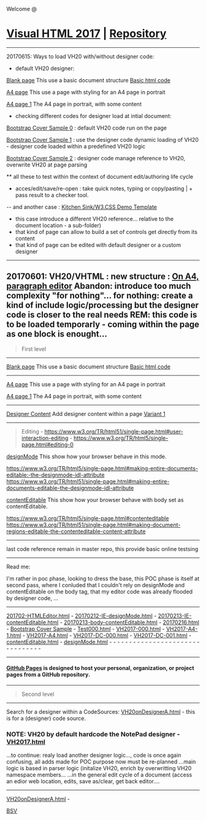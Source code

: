 Welcome @
# [Visual HTML 2017](https://visual-html.github.io/V-HTML/) | [Repository](https://github.com/Visual-HTML/V-HTML)
-----------------------------------------------------------------------------------
20170615: Ways to load VH20 with/without designer code:

- default VH20 designer: 

[Blank page](VH2017.html)
             This use a basic document structure
             [Basic html code](VH2017-000.html)
             
[A4 page](VH2017-A4.html)
             This use a page with styling for an A4 page in portrait
             
[A4 page 1](VH2017-A4-1.html)
             The A4 page in portrait, with some content
             
             
- checking different codes for designer load at intial document:

 [Bootstrap Cover Sample 0](Bootstrap000.html) : default VH20 code run on the page
 
 [Bootstrap Cover Sample 1](Bootstrap001.html) : use the designer code dynamic loading of VH20 - designer code loaded within a predefined VH20 logic
 
 [Bootstrap Cover Sample 2](Bootstrap002.html) : designer code manage reference to VH20, overwrite VH20 at page parsing

** all these to test within the context of document edit/authoring life cycle

* acces/edit/save/re-open : take quick notes, typing or copy/pasting | + pass result to a checker tool.

-- and another case :  [Kitchen Sink/W3.CSS Demo Template](20170611/KSW3CSSDT.html)
 + this case introduce a different VH20 reference... relative to the document location - a sub-folder)
 + that kind of page can allow to build a set of controls get directly from its content
 + that kind of page can be edited with default designer or a custom designer


-----------------------------------------------------------------------------------
20170601: VH20/VHTML : new structure : [On A4, paragraph editor](A4-VHTML1.html)
Abandon: introduce too much complexity "for nothing"...
for nothing: create a kind of include logic/processing but the designer code is closer to the real needs
REM: this code is to be loaded temporarly - coming within the page as one block is enought...
-----------------------------------------------

 > First level

-----------------------------------------------

[Blank page](VH2017.html)
             This use a basic document structure
             [Basic html code](VH2017-000.html)
             
-----------------------------------------------

[A4 page](VH2017-A4.html)
             This use a page with styling for an A4 page in portrait
             
[A4 page 1](VH2017-A4-1.html)
             The A4 page in portrait, with some content

-----------------------------------------------

[Designer Content](VH2017-DC-000.html)
             Add designer content within a page
             [Variant 1](VH2017-DC-001.html)

-----------------------------------------------

> Editing - https://www.w3.org/TR/html51/single-page.html#user-interaction-editing - https://www.w3.org/TR/html5/single-page.html#editing-0
 
 
[designMode](designMode.html)
             This show how your browser behave in this mode.
             
   https://www.w3.org/TR/html5/single-page.html#making-entire-documents-editable:-the-designmode-idl-attribute
   https://www.w3.org/TR/html51/single-page.html#making-entire-documents-editable-the-designmode-idl-attribute


[contentEditable](contentEditable.html)
             This show how your browser behave with body set as contentEditable.
             
   https://www.w3.org/TR/html5/single-page.html#contenteditable
   https://www.w3.org/TR/html51/single-page.html#making-document-regions-editable-the-contenteditable-content-attribute

-----------------------------------------------

last code reference remain in master repo, this provide basic online testsing

-----------------------------------------------
Read me:

I'm rather in poc phase, looking to dress the base, this POC phase is itself at second pass, where I conluded that I couldn't rely on designMode and contentEditable on the body tag, that my editor code was already flooded by designer code, ...

-----------------------------------------------

[201702-HTMLEditor.html](201702-HTMLEditor.html) - [20170212-IE-designMode.html](20170212-IE-designMode.html) - [20170213-IE-contentEditable.html](20170213-IE-contentEditable.html) - [20170213-body-contentEditable.html](20170213-body-contentEditable.html) - [20170216.html](20170216.html) - [Bootstrap Cover Sample](Bootstrap000.html) - [Test000.html](Test000.html) - [VH2017-000.html](VH2017-000.html) - [VH2017-A4-1.html](VH2017-A4-1.html) - [VH2017-A4.html](VH2017-A4.html) - [VH2017-DC-000.html](VH2017-DC-000.html) - [VH2017-DC-001.html](VH2017-DC-001.html) - [contentEditable.html](contentEditable.html) - [designMode.html](designMode.html) - []() - []() - []() - []() - []() - []() - []() - []() - []() - []() - []() - []() - []() - []() - []() - []() - []() - []() - []() - []() - []() - []() - []() - []() - []() - []() - []() - []() - []() - []() - []() - []() 

-----------------------------------------------

#### [GitHub Pages](https://pages.github.com/) is designed to host your personal, organization, or project pages from a GitHub repository.

-----------------------------------------------

 > Second level

-----------------------------------------------
Search for a designer within a CodeSources: 
[VH20onDesignerA.html](VH20onDesignerA.html) - this is for a (designer) code source.

### NOTE: VH20 by default hardcode the NotePad designer - [VH2017.html](VH2017.html)

...to continue: realy load another designer logic..., code is once again confusing, all adds made for POC purpose now must be re-planned
...main logic is based in parser logic (initalize VH20, enrich by overwritting VH20 namespace members...
...in the general edit cycle of a document (access an edior web location, edits, save as/clear, get back editor....


-----------------------------------------------
[VH20onDesignerA.html](VH20onDesignerA.html) -


[BSV](BUSTShootViewer.html)
